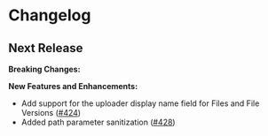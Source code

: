 Changelog
=========

## Next Release

__Breaking Changes:__

__New Features and Enhancements:__

- Add support for the uploader display name field for Files and File Versions ([#424](https://github.com/box/box-android-sdk/pull/424))
- Added path parameter sanitization ([#428](https://github.com/box/box-android-sdk/pull/428))

